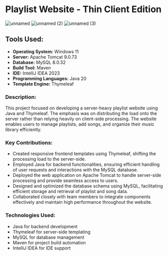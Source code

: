# Playlist Website - Thin Client Edition

![unnamed](https://github.com/AndreaTorti-01/Playlist/assets/74457299/53cf308b-47c5-4829-8a18-ef31e5406f2d)
![unnamed (2)](https://github.com/AndreaTorti-01/Playlist/assets/74457299/42bdf935-a1d8-4f1a-a51d-b3b01769df7b)
![unnamed (3)](https://github.com/AndreaTorti-01/Playlist/assets/74457299/4e0d83b6-15ba-469b-87cb-bac9fde1fd3d)

## Tools Used:

- **Operating System:** Windows 11
- **Server:** Apache Tomcat 9.0.73
- **Database:** MySQL 8.0.32
- **Build Tool:** Maven
- **IDE:** IntelliJ IDEA 2023
- **Programming Languages:** Java 20
- **Template Engine:** Thymeleaf

### Description:
This project focused on developing a server-heavy playlist website using Java and Thymeleaf. The emphasis was on distributing the load onto the server rather than relying heavily on client-side processing. The website enables users to manage playlists, add songs, and organize their music library efficiently.

### Key Contributions:
- Created responsive frontend templates using Thymeleaf, shifting the processing load to the server-side.
- Employed Java for backend functionalities, ensuring efficient handling of user requests and interactions with the MySQL database.
- Deployed the web application on Apache Tomcat to handle server-side processing and provide seamless access to users.
- Designed and optimized the database schema using MySQL, facilitating efficient storage and retrieval of playlist and song data.
- Collaborated closely with team members to integrate components effectively and maintain high performance throughout the website.

### Technologies Used:
- Java for backend development
- Thymeleaf for server-side templating
- MySQL for database management
- Maven for project build automation
- IntelliJ IDEA for IDE support
